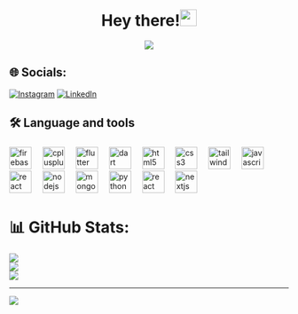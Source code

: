 <h1 align="center">Hey there!<img src="https://raw.githubusercontent.com/aemmadi/aemmadi/master/wave.gif" width="30px"></h1>
<p align="center">
  <img src="[https://media.licdn.com/dms/image/D4D16AQEnPL6W647Kig/profile-displaybackgroundimage-shrink_350_1400/0/1672945646450?e=1678320000&v=beta&t=yO-N_jpN9QUrbsS2qtHBhT2Gu0ZrnDr4LvtxR7CdIUY](https://www.linkedin.com/in/garima-pachori/overlay/background-image/)">
 </p>



## 🌐 Socials:
[![Instagram](https://img.shields.io/badge/Instagram-%23E4405F.svg?logo=Instagram&logoColor=white)](https://www.instagram.com/hiresh_23) [![LinkedIn](https://img.shields.io/badge/LinkedIn-%230077B5.svg?logo=linkedin&logoColor=white)]([https://linkedin.com/in/garima-pachori](https://www.linkedin.com/in/hiresh-shah-1614ec))
<h2 align="left">🛠 Language and tools</h2>

###

<div align="left">
  <img src="https://cdn.jsdelivr.net/gh/devicons/devicon/icons/firebase/firebase-plain-wordmark.svg" height="40" alt="firebase logo"  />
  <img width="12" />
  <img src="https://cdn.jsdelivr.net/gh/devicons/devicon/icons/cplusplus/cplusplus-original.svg" height="40" alt="cplusplus logo"  />
  <img width="12" />
  <img src="https://cdn.jsdelivr.net/gh/devicons/devicon/icons/flutter/flutter-original.svg" height="40" alt="flutter logo"  />
  <img width="12" />
  <img src="https://cdn.jsdelivr.net/gh/devicons/devicon/icons/dart/dart-original.svg" height="40" alt="dart logo"  />
  <img width="12" />
  <img src="https://cdn.jsdelivr.net/gh/devicons/devicon/icons/html5/html5-original.svg" height="40" alt="html5 logo"  />
  <img width="12" />
  <img src="https://cdn.jsdelivr.net/gh/devicons/devicon/icons/css3/css3-original.svg" height="40" alt="css3 logo"  />
  <img width="12" />
  <img src="https://cdn.jsdelivr.net/gh/devicons/devicon/icons/tailwindcss/tailwindcss-original-wordmark.svg" height="40" alt="tailwindcss logo"  />
  <img width="12" />
  <img src="https://cdn.jsdelivr.net/gh/devicons/devicon/icons/javascript/javascript-original.svg" height="40" alt="javascript logo"  />
  <img width="12" />
  <img src="https://cdn.jsdelivr.net/gh/devicons/devicon/icons/react/react-original.svg" height="40" alt="react logo"  />
  <img width="12" />
  <img src="https://cdn.jsdelivr.net/gh/devicons/devicon/icons/nodejs/nodejs-original.svg" height="40" alt="nodejs logo"  />
  <img width="12" />
  <img src="https://cdn.jsdelivr.net/gh/devicons/devicon/icons/mongodb/mongodb-original.svg" height="40" alt="mongodb logo"  />
  <img width="12" />
  <img src="https://cdn.jsdelivr.net/gh/devicons/devicon/icons/python/python-original.svg" height="40" alt="python logo"  />
  <img width="12" />
   <img src="https://cdn.jsdelivr.net/gh/devicons/devicon/icons/react/react-original.svg" height="40" alt="react logo"  />
  <img width="12" />
   <img src="https://cdn.jsdelivr.net/gh/devicons/devicon/icons/nextjs/nextjs-original.svg" height="40" alt="nextjs logo"  />
  <img width="12" />
</div>

# 📊 GitHub Stats:
![](https://github-readme-stats.vercel.app/api?username=Hiresh&theme=gotham&hide_border=false&include_all_commits=true&count_private=true)<br/>
![](https://github-readme-streak-stats.herokuapp.com/?user=Hiresh007&theme=gotham&hide_border=false)<br/>
![](https://github-readme-stats.vercel.app/api/top-langs/?username=Hiresh007&theme=gotham&hide_border=false&include_all_commits=true&count_private=true&layout=compact)




---
[![](https://visitcount.itsvg.in/api?id=Hiresh007&icon=9&color=10)](https://visitcount.itsvg.in)

<!-- Proudly created with GPRM ( https://gprm.itsvg.in ) -->
